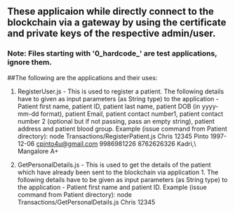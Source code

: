 ## These applicaion while directly connect to the blockchain via a gateway by using the certificate and private keys of the respective admin/user. 

### Note: Files starting with '0_hardcode_' are test applications, ignore them.

##The following are the applications and their uses:

1. RegisterUser.js - This is used to register a patient. The following details have to given as input parameters (as String type) to the application - Patient first name, patient ID, patient last name, patient DOB (in yyyy-mm-dd format), patient Email, patient contact number1, patient contact number 2 (optional but if not passing, pass an empty string), patient address and patient blood group. Example (issue command from Patient directory): node Transactions/RegisterPatient.js Chris 12345 Pinto 1997-12-06 cpinto4u@gmail.com 9986981226 8762626326 Kadri,\ Mangalore A+

2. GetPersonalDetails.js - This is used to get the details of the patient which have already been sent to the blockchain via application 1. The following details have to be given as input parameters (as String type) to the application - Patient first name and patient ID. Example (issue command from Patient directory): node Transactions/GetPersonalDetails.js Chris 12345

